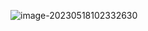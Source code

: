 ![image-20230518102332630](C:\Users\22706\AppData\Roaming\Typora\typora-user-images\image-20230518102332630.png)